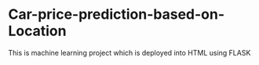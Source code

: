 # Car-price-prediction-based-on-Location
This is machine learning project which is deployed into HTML using FLASK
